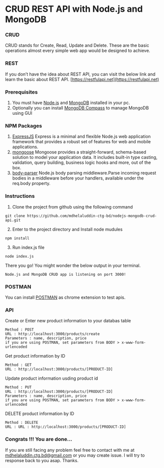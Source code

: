 # CRUD REST API with Node.js and MongoDB

### CRUD
CRUD stands for Create, Read, Update and Delete. These are the basic operations almost every simple web app would be designed to achieve.

### REST
If you don’t have the idea about REST API, you can visit the below link and learn the basic about REST API.
[https://restfulapi.net](https://restfulapi.net)

### Prerequisites
1. You must have [Node.js](https://nodejs.org/en/download/) and [MongoDB](https://www.mongodb.com/download-center?jmp=nav#atlas) installed in your pc. 
2. Optionally you can install [MongoDB Compass](https://www.mongodb.com/download-center?jmp=nav#compass) to manage MongoDB using GUI

### NPM Packages
1. [ExpressJS](https://expressjs.com/) Express is a minimal and flexible Node.js web application framework that provides a robust set of features for web and mobile applications.
2. [mongoose](https://mongoosejs.com/) Mongoose provides a straight-forward, schema-based solution to model your application data. It includes built-in type casting, validation, query building, business logic hooks and more, out of the box.
3. [body-parser](https://www.npmjs.com/package/body-parser) Node.js body parsing middleware.Parse incoming request bodies in a middleware before your handlers, available under the req.body property.

### Instructions
1. Clone the project from github using the following command
```
git clone https://github.com/mdhelaluddin-ctg-bd/nodejs-mongodb-crud-api.git
```
2. Enter to the project directory and Install node mudules
```
npm install
```
3. Run index.js file
```
node index.js
```
There you go! You might wonder the below output in your terminal.
```
Node.js and MongoDB CRUD app is listening on port 3000!
```

### POSTMAN
You can install [POSTMAN](https://chrome.google.com/webstore/detail/postman/fhbjgbiflinjbdggehcddcbncdddomop?hl=en) as chrome extension to test apis. 

### API
Create or Enter new product information to your databas table
```
Method : POST
URL : http://localhost:3000/products/create
Parameters : name, description, price
if you are using POSTMAN, set parameters from BODY > x-www-form-urlencoded
```
Get product information by ID
```
Method : GET
URL : http://localhost:3000/products/[PRODUCT-ID]
```
Update product information usding product id
```
Method : PUT
URL : http://localhost:3000/products/[PRODUCT-ID]
Parameters : name, description, price
if you are using POSTMAN, set parameters from BODY > x-www-form-urlencoded
```
DELETE product information by ID
```
Method : DELETE
URL : URL : http://localhost:3000/products/[PRODUCT-ID]
```

### Congrats !!! You are done...
If you are still facing any problem feel free to contact with me at mdhelaluddin.ctg.bd@gmail.com or you may create issue.  I will try to response back to you asap. Thanks. 
